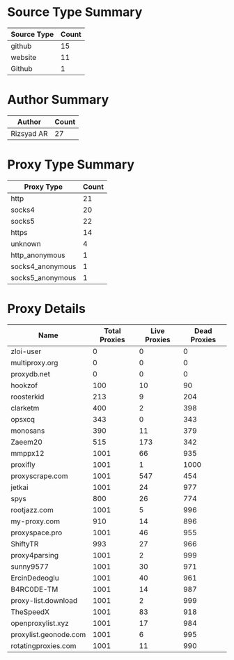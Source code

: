 # Source Type Summary

| Source Type | Count |
|-------------|-------|
| github | 15 |
| website | 11 |
| Github | 1 |


# Author Summary

| Author | Count |
|--------|-------|
| Rizsyad AR | 27 |


# Proxy Type Summary

| Proxy Type | Count |
|------------|-------|
| http | 21 |
| socks4 | 20 |
| socks5 | 22 |
| https | 14 |
| unknown | 4 |
| http_anonymous | 1 |
| socks4_anonymous | 1 |
| socks5_anonymous | 1 |


# Proxy Details

| Name | Total Proxies | Live Proxies | Dead Proxies |
|------|---------------|--------------|---------------|
| zloi-user | 0 | 0 | 0 |
| multiproxy.org | 0 | 0 | 0 |
| proxydb.net | 0 | 0 | 0 |
| hookzof | 100 | 10 | 90 |
| roosterkid | 213 | 9 | 204 |
| clarketm | 400 | 2 | 398 |
| opsxcq | 343 | 0 | 343 |
| monosans | 390 | 11 | 379 |
| Zaeem20 | 515 | 173 | 342 |
| mmppx12 | 1001 | 66 | 935 |
| proxifly | 1001 | 1 | 1000 |
| proxyscrape.com | 1001 | 547 | 454 |
| jetkai | 1001 | 24 | 977 |
| spys | 800 | 26 | 774 |
| rootjazz.com | 1001 | 5 | 996 |
| my-proxy.com | 910 | 14 | 896 |
| proxyspace.pro | 1001 | 46 | 955 |
| ShiftyTR | 993 | 27 | 966 |
| proxy4parsing | 1001 | 2 | 999 |
| sunny9577 | 1001 | 30 | 971 |
| ErcinDedeoglu | 1001 | 40 | 961 |
| B4RC0DE-TM | 1001 | 14 | 987 |
| proxy-list.download | 1001 | 2 | 999 |
| TheSpeedX | 1001 | 83 | 918 |
| openproxylist.xyz | 1001 | 17 | 984 |
| proxylist.geonode.com | 1001 | 6 | 995 |
| rotatingproxies.com | 1001 | 11 | 990 |
